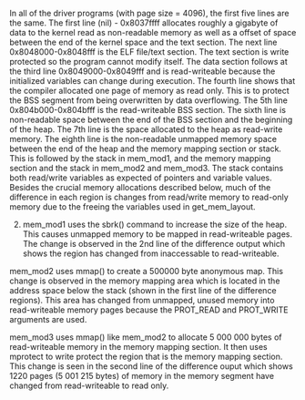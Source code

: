 In all of the driver programs (with page size = 4096), the first five lines are the same. The first line (nil) - 0x8037ffff allocates roughly a gigabyte of data to the kernel read as non-readable memory as well as a offset of space between the end of the kernel space and the text section. The next line 0x8048000-0x8048fff is the ELF file/text section. The text section is write protected so the program cannot modify itself. The data section follows at the third line 0x8049000-0x8049fff and is read-writeable because the initialized variables can change during execution. The fourth line shows that the compiler allocated one page of memory as read only. This is to protect the BSS segment from being overwritten by data overflowing. The 5th line 0x804b000-0x804bfff is the read-writeable BSS section. The sixth line is  non-readable space between the end of the BSS section and the beginning of the heap. The 7th line is the space allocated to the heap as read-write memory. The eighth line is the non-readable unmapped memory space between the end of the heap and the memory mapping section or stack. This is followed by the stack in mem_mod1, and the memory mapping section and the stack in mem_mod2 and mem_mod3. The stack contains both read/write variables as expected of pointers and variable values. Besides the crucial memory allocations described below, much of the difference in each region is changes from read/write memory to read-only memory due to the freeing the variables used in get_mem_layout.

2) mem_mod1 uses the sbrk() command to increase the size of the heap. This causes unmapped memory to be mapped in read-writeable
pages. The change is observed in the 2nd line of the difference output which shows the region has changed from inaccessable to
read-writeable.

mem_mod2 uses mmap() to create a 500000 byte anonymous map. This change is observed in the memory mapping area which is located
in the address space below the stack (shown in the first line of the difference regions). This area has changed from unmapped,
unused memory into read-writeable memory pages because the PROT_READ and PROT_WRITE arguments are used.

mem_mod3 uses mmap() like mem_mod2 to allocate 5 000 000 bytes of read-writeable memory in the memory mapping section. It then
uses mprotect to write protect the region that is the memory mapping section. This change is seen in the second line of the difference ouput which shows 1220 pages (5 001 215 bytes) of memory in the memory segment have changed from read-writeable to read only.
